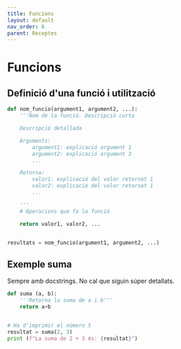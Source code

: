 ```yaml
---
title: Funcions
layout: default
nav_order: 6
parent: Receptes
---
```


# Funcions

## Definició d'una funció i utilització

```python
def nom_funcio(argument1, argument2, ...):
    '''Nom de la funció. Descripció curta

    Descripció detallada

    Arguments:
        argument1: explicació argument 1
        argument2: explicació argument 3
        ...

    Retorna:
        valor1: explicació del valor retornat 1
        valor2: explicació del valor retornat 1
        ...

    '''
    # Operacions que fa la funció

    return valor1, valor2, ...


resultats = nom_funcio(argument1, argument2, ...)
```

## Exemple suma

Sempre amb docstrings. No cal que siguin súper detallats.

```python
def suma (a, b):
    '''Retorna la suma de a i b'''
    return a+b


# Ha d'imprimir el número 5
resultat = suma(2, 3)
print (f"La suma de 2 + 3 és: {resultat}")
```
